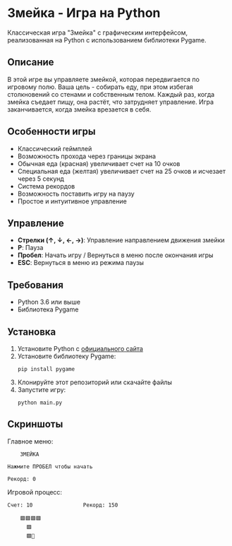 # Змейка - Игра на Python

Классическая игра "Змейка" с графическим интерфейсом, реализованная на Python с использованием библиотеки Pygame.

## Описание

В этой игре вы управляете змейкой, которая передвигается по игровому полю. Ваша цель - собирать еду, при этом избегая столкновений со стенами и собственным телом. Каждый раз, когда змейка съедает пищу, она растёт, что затрудняет управление. Игра заканчивается, когда змейка врезается в себя.

## Особенности игры

-  Классический геймплей
-  Возможность прохода через границы экрана
-  Обычная еда (красная) увеличивает счет на 10 очков
-  Специальная еда (желтая) увеличивает счет на 25 очков и исчезает через 5 секунд
-  Система рекордов
-  Возможность поставить игру на паузу
-  Простое и интуитивное управление

## Управление

- **Стрелки (↑, ↓, ←, →)**: Управление направлением движения змейки
- **P**: Пауза
- **Пробел**: Начать игру / Вернуться в меню после окончания игры
- **ESC**: Вернуться в меню из режима паузы

## Требования

- Python 3.6 или выше
- Библиотека Pygame

## Установка

1. Установите Python с [официального сайта](https://www.python.org/downloads/)
2. Установите библиотеку Pygame:
   ```
   pip install pygame
   ```
3. Клонируйте этот репозиторий или скачайте файлы
4. Запустите игру:
   ```
   python main.py
   ```

## Скриншоты

Главное меню:
```
    ЗМЕЙКА
    
Нажмите ПРОБЕЛ чтобы начать
    
Рекорд: 0
```

Игровой процесс:
```
Счет: 10                Рекорд: 150
    
    🟩🟩🟩🟩  
      🟩      
      🟩🔴    
            
```
